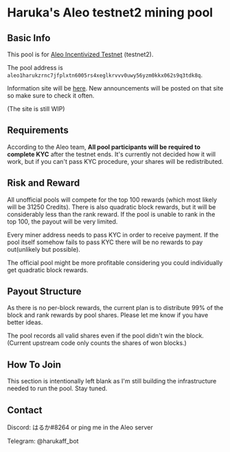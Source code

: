 # Haruka's Aleo testnet2 mining pool

## Basic Info

This pool is for [Aleo Incentivized Testnet](https://www.aleo.org/post/incentivized-testnet-announcement) (testnet2).

The pool address is `aleo1harukzrnc7jfplxtn6005rs4xeglkrvvv0uwy56yzm0kkx062s9q3tdk8q`.

Information site will be [here](https://ap.mrx.im). New announcements will be posted on that site so make sure to check it often.

(The site is still WIP)

## Requirements

According to the Aleo team, **All pool participants will be required to complete KYC** after the testnet ends. It's currently not decided how it will work, but if you can't pass KYC procedure, your shares will be redistributed.

## Risk and Reward

All unofficial pools will compete for the top 100 rewards (which most likely will be 31250 Credits). There is also quadratic block rewards, but it will be considerably less than the rank reward. If the pool is unable to rank in the top 100, the payout will be very limited.

Every miner address needs to pass KYC in order to receive payment. If the pool itself somehow fails to pass KYC there will be no rewards to pay out(unlikely but possible).

The official pool might be more profitable considering you could individually get quadratic block rewards.

## Payout Structure

As there is no per-block rewards, the current plan is to distribute 99% of the block and rank rewards by pool shares. Please let me know if you have better ideas.

The pool records all valid shares even if the pool didn't win the block. (Current upstream code only counts the shares of won blocks.)

## How To Join

This section is intentionally left blank as I'm still building the infrastructure needed to run the pool. Stay tuned.

## Contact

Discord: はるか#8264 or ping me in the Aleo server

Telegram: @harukaff_bot
